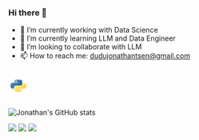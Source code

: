 ### Hi there 👋

- 🔭 I’m currently working with Data Science
- 🌱 I’m currently learning LLM and Data Engineer
- 👯 I’m looking to collaborate with LLM
- 📫 How to reach me: dudujonathantsen@gmail.com

<div style="display: inline_block"><br>
  <img align="center" alt="Rafa-Python" height="30" width="40" src="https://raw.githubusercontent.com/devicons/devicon/master/icons/python/python-original.svg">
</div>

  ##
 ![Jonathan's GitHub stats](https://github-readme-stats.vercel.app/api?username=JonathanTsen1&show_icons=true&theme=radical) 
<div> 
  <a href="https://www.instagram.com/jonathan.tsen" target="_blank"><img src="https://img.shields.io/badge/-Instagram-%23E4405F?style=for-the-badge&logo=instagram&logoColor=white" target="_blank"></a>
  <a href = "mailto:dudujonathantsen@gmail.com"><img src="https://img.shields.io/badge/-Gmail-%23333?style=for-the-badge&logo=gmail&logoColor=white" target="_blank"></a>
  <a href="https://www.linkedin.com/in/jonathan-tsen" target="_blank"><img src="https://img.shields.io/badge/-LinkedIn-%230077B5?style=for-the-badge&logo=linkedin&logoColor=white" target="_blank"></a> 
  
</div>

